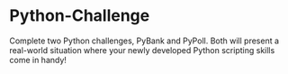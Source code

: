 # Python-Challenge
Complete two Python challenges, PyBank and PyPoll. Both will present a real-world situation where your newly developed Python scripting skills come in handy!
